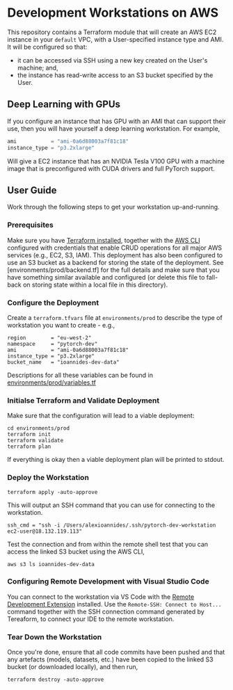 # Development Workstations on AWS

This repository contains a Terraform module that will create an AWS EC2 instance in your `default` VPC, with a User-specified instance type and AMI. It will be configured so that:

- it can be accessed via SSH using a new key created on the User's machine; and,
- the instance has read-write access to an S3 bucket specified by the User.

## Deep Learning with GPUs

If you configure an instance that has GPU with an AMI that can support their use, then you will have yourself a deep learning workstation. For example,

```terraform
ami           = "ami-0a6d88003a7f81c18"
instance_type = "p3.2xlarge"
```

Will give a EC2 instance that has an NVIDIA Tesla V100 GPU with a machine image that is preconfigured with CUDA drivers and full PyTorch support.

## User Guide

Work through the following steps to get your workstation up-and-running.

### Prerequisites

Make sure you have [Terraform installed](https://developer.hashicorp.com/terraform/install), together with the [AWS CLI](https://aws.amazon.com/cli/) configured with credentials that enable CRUD operations for all major AWS services (e.g., EC2, S3, IAM). This deployment has also been configured to use an S3 bucket as a backend for storing the state of the deployment. See [environments/prod/backend.tf] for the full details and make sure that you have something similar available and configured (or delete this file to fall-back on storing state within a local file in this directory).

### Configure the Deployment

Create a `terraform.tfvars` file at `environments/prod` to describe the type of workstation you want to create - e.g.,

```terrafom
region        = "eu-west-2"
namespace     = "pytorch-dev"
ami           = "ami-0a6d88003a7f81c18"
instance_type = "p3.2xlarge"
bucket_name   = "ioannides-dev-data"
```

Descriptions for all these variables can be found in [environments/prod/variables.tf](environments/prod/variables.tf)

### Initialse Terraform and Validate Deployment

Make sure that the configuration will lead to a viable deployment:

```text
cd environments/prod
terraform init
terraform validate
terraform plan
```

If everything is okay then a viable deployment plan will be printed to stdout.

### Deploy the Workstation

```text
terraform apply -auto-approve

```

This will output an SSH command that you can use for connecting to the workstation.

```text
ssh_cmd = "ssh -i /Users/alexioannides/.ssh/pytorch-dev-workstation ec2-user@18.132.119.113"
```

Test the connection and from within the remote shell test that you can access the linked S3 bucket using the AWS CLI,

```text
aws s3 ls ioannides-dev-data
```

### Configuring Remote Development with Visual Studio Code

You can connect to the workstation via VS Code with the [Remote Development Extension](https://code.visualstudio.com/docs/remote/remote-overview) installed. Use the `Remote-SSH: Connect to Host...` command together with the SSH connection command generated by Tereaform, to connect your IDE to the remote workstation.

### Tear Down the Workstation

Once you're done, ensure that all code commits have been pushed and that any artefacts (models, datasets, etc.) have been copied to the linked S3 bucket (or downloaded locally), and then run,

```text
terraform destroy -auto-approve
```
